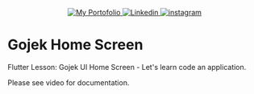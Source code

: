 <p align="center">
<a href="https://harry-style-portfolio.netlify.app/">
<img src="https://img.shields.io/badge/my_portfolio-000?style=for-the-badge&logo=google-chrome&logoColor=white" alt="My Portofolio"/>
</a>

<a href="https://www.linkedin.com/in/harry-muliawan-7b69aa173/">
<img src="https://img.shields.io/badge/linkedin-0A66C2?style=for-the-badge&logo=linkedin&logoColor=white" alt="Linkedin"/>
</a>

<a href="https://www.instagram.com/harrymuliawan/">
<img src="https://img.shields.io/badge/instagram-E7486C?style=for-the-badge&logo=instagram&logoColor=white" alt="instagram"/>
</a>
</p>

# Gojek Home Screen

Flutter Lesson: Gojek UI Home Screen - Let's learn code an application.

Please see video for documentation.